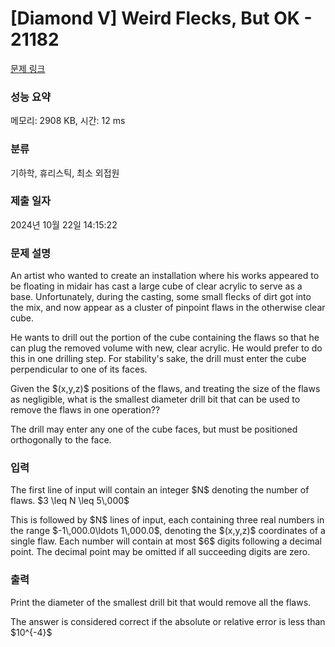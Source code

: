 # [Diamond V] Weird Flecks, But OK - 21182 

[문제 링크](https://www.acmicpc.net/problem/21182) 

### 성능 요약

메모리: 2908 KB, 시간: 12 ms

### 분류

기하학, 휴리스틱, 최소 외접원

### 제출 일자

2024년 10월 22일 14:15:22

### 문제 설명

<p>An artist who wanted to create an installation where his works appeared to be floating in midair has cast a large cube of clear acrylic to serve as a base. Unfortunately, during the casting, some small flecks of dirt got into the mix, and now appear as a cluster of pinpoint flaws in the otherwise clear cube.</p>

<p>He wants to drill out the portion of the cube containing the flaws so that he can plug the removed volume with new, clear acrylic. He would prefer to do this in one drilling step. For stability's sake, the drill must enter the cube perpendicular to one of its faces.</p>

<p>Given the $(x,y,z)$ positions of the flaws, and treating the size of the flaws as negligible, what is the smallest diameter drill bit that can be used to remove the flaws in one operation??</p>

<p>The drill may enter any one of the cube faces, but must be positioned orthogonally to the face. </p>

### 입력 

 <p>The first line of input will contain an integer $N$ denoting the number of flaws. $3 \leq N \leq 5\,000$</p>

<p>This is followed by $N$ lines of input, each containing three real numbers in the range $-1\,000.0\ldots 1\,000.0$, denoting the $(x,y,z)$ coordinates of a single flaw. Each number will contain at most $6$ digits following a decimal point. The decimal point may be omitted if all succeeding digits are zero.</p>

### 출력 

 <p>Print the diameter of the smallest drill bit that would remove all the flaws.</p>

<p>The answer is considered correct if the absolute or relative error is less than $10^{-4}$</p>

